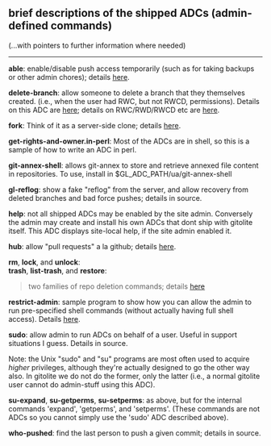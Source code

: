 ## brief descriptions of the shipped ADCs (admin-defined commands)

(...with pointers to further information where needed)

----

**able**: enable/disable push access temporarily (such as for taking backups
or other admin chores); details [here][able].

[able]: http://sitaramc.github.com/gitolite/doc/admin-defined-commands.html#_enable_disable_push_access_temporarily

**delete-branch**: allow someone to delete a branch that they themselves
created. (i.e., when the user had RWC, but not RWCD, permissions).  Details on
this ADC are [here][dbsha]; details on RWC/RWD/RWCD etc are [here][rwcd].

[dbsha]: https://github.com/sitaramc/gitolite/commit/89b68bf5ca99508caaa768c60ce910d7e0a29ccf
[rwcd]: http://sitaramc.github.com/gitolite/doc/gitolite.conf.html#_creating_and_deleting_branches

**fork**: Think of it as a server-side clone; details [here][fork].

[fork]: http://sitaramc.github.com/gitolite/doc/admin-defined-commands.html#_fork

**get-rights-and-owner.in-perl**:  Most of the ADCs are in shell, so this is a
sample of how to write an ADC in perl.

**git-annex-shell**: allows git-annex to store and retrieve annexed file content in
repositories. To use, install in $GL_ADC_PATH/ua/git-annex-shell

**gl-reflog**: show a fake "reflog" from the server, and allow recovery from
deleted branches and bad force pushes; details in source.

**help**: not all shipped ADCs may be enabled by the site admin.  Conversely
the admin may create and install his own ADCs that dont ship with gitolite
itself.  This ADC displays site-local help, if the site admin enabled it.

**hub**: allow "pull requests" a la github; details [here][hub].

[hub]: http://sitaramc.github.com/gitolite/contrib/adc/hub.html

**rm**, **lock**, and **unlock**:<br>
**trash**, **list-trash**, and **restore**:

>   two families of repo deletion commands; details [here][rddoc]

[rddoc]: http://sitaramc.github.com/gitolite/contrib/adc/repo-deletion.html

**restrict-admin**: sample program to show how you can allow the admin to run
pre-specified shell commands (without actually having full shell access).
Details [here][ra].

[ra]: http://sitaramc.github.com/gitolite/doc/admin-defined-commands.html#_bonus_restricted_admin

**sudo**: allow admin to run ADCs on behalf of a user.  Useful in support
situations I guess.  Details in source.

Note: the Unix "sudo" and "su" programs are most often used to acquire
*higher* privileges, although they're actually designed to go the other way
also.  In gitolite we do not do the former, only the latter (i.e., a normal
gitolite user cannot do admin-stuff using this ADC).

**su-expand**, **su-getperms**, **su-setperms**: as above, but for the
internal commands 'expand', 'getperms', and 'setperms'.  (These commands are
not ADCs so you cannot simply use the 'sudo' ADC described above).

**who-pushed**: find the last person to push a given commit; details in
source.

